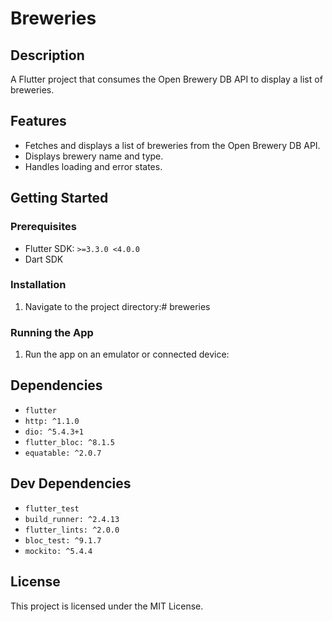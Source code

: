 # Breweries

## Description
A Flutter project that consumes the Open Brewery DB API to display a list of breweries.

## Features
- Fetches and displays a list of breweries from the Open Brewery DB API.
- Displays brewery name and type.
- Handles loading and error states.

## Getting Started

### Prerequisites
- Flutter SDK: `>=3.3.0 <4.0.0`
- Dart SDK

### Installation
1. Navigate to the project directory:# breweries

### Running the App
1. Run the app on an emulator or connected device:

## Dependencies
- `flutter`
- `http: ^1.1.0`
- `dio: ^5.4.3+1`
- `flutter_bloc: ^8.1.5`
- `equatable: ^2.0.7`

## Dev Dependencies
- `flutter_test`
- `build_runner: ^2.4.13`
- `flutter_lints: ^2.0.0`
- `bloc_test: ^9.1.7`
- `mockito: ^5.4.4`

## License
This project is licensed under the MIT License.
